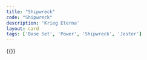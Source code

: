 ```yaml
---
title: "Shipwreck"
code: "Shipwreck"
description: 'Krieg Eterna'
layout: card
tags: ['Base Set', 'Power', 'Shipwreck', 'Jester']
---
```

{{<card-detail-page title="Shipwreck" artwork="A Shipwreck in Stormy Seas by Claude-Joseph Vernet (1773)" />}}
